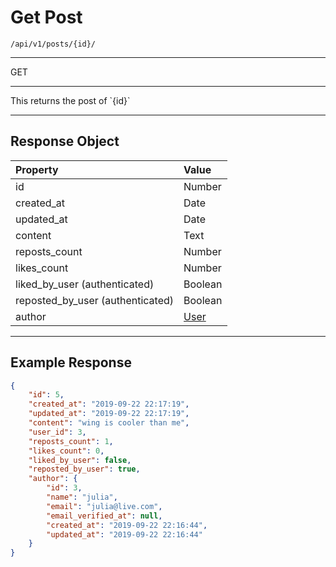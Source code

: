 # Get Post

`/api/v1/posts/{id}/`

<hr>
<larecipe-badge type="success" rounded>GET</larecipe-badge>
<hr>
This returns the post of `{id}`
<hr>

## Response Object

| Property                         | Value                               |
| :------------------------------- | :---------------------------------- |
| id                               | Number                              |
| created_at                       | Date                                |
| updated_at                       | Date                                |
| content                          | Text                                |
| reposts_count                    | Number                              |
| likes_count                      | Number                              |
| liked_by_user (authenticated)    | Boolean                             |
| reposted_by_user (authenticated) | Boolean                             |
| author                           | [User](/{{route}}/{{version}}/user) |

<hr>

## Example Response

```json
{
    "id": 5,
    "created_at": "2019-09-22 22:17:19",
    "updated_at": "2019-09-22 22:17:19",
    "content": "wing is cooler than me",
    "user_id": 3,
    "reposts_count": 1,
    "likes_count": 0,
    "liked_by_user": false,
    "reposted_by_user": true,
    "author": {
        "id": 3,
        "name": "julia",
        "email": "julia@live.com",
        "email_verified_at": null,
        "created_at": "2019-09-22 22:16:44",
        "updated_at": "2019-09-22 22:16:44"
    }
}
```
